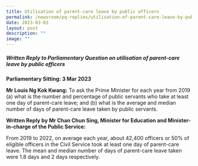 ```yaml
---
title: Utilisation of parent‑care leave by public officers
permalink: /newsroom/pq-replies/utilisation-of-parent-care-leave-by-public-officers/
date: 2023-03-03
layout: post
description: ""
image: ""
---
```

##### Written Reply to Parliamentary Question on utilisation of parent-care leave by public officers

**Parliamentary Sitting: 3 Mar 2023**  
  
**Mr Louis Ng Kok Kwang:** To ask the Prime Minister for each year from 2019 (a) what is the number and percentage of public servants who take at least one day of parent-care leave; and (b) what is the average and median number of days of parent-care leave taken by public servants.  
  
**Written Reply by Mr Chan Chun Sing, Minister for Education and Minister-in-charge of the Public Service:**  
  
From 2019 to 2022, on average each year, about 42,400 officers or 50% of eligible officers in the Civil Service took at least one day of parent-care leave. The mean and median number of days of parent-care leave taken were 1.8 days and 2 days respectively.
